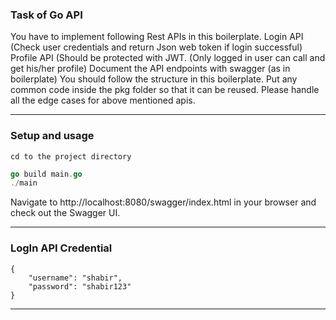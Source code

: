 ### Task of Go API

You have to implement following Rest APIs in this boilerplate.
Login API (Check user credentials and return Json web token if login successful)
Profile API (Should be protected with JWT. (Only logged in user can call and get his/her profile)
Document the API endpoints with swagger (as in boilerplate)
You should follow the structure in this boilerplate. Put any common code inside the pkg folder so that it can be reused. Please handle all the edge cases for above mentioned apis.

***
### Setup and usage
```
cd to the project directory
```

```go
go build main.go
./main
```

Navigate to http://localhost:8080/swagger/index.html in your browser and check out the Swagger UI.

***

### LogIn API Credential

```
{
    "username": "shabir",
    "password": "shabir123"
}
```
***